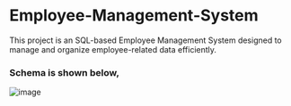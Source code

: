 # Employee-Management-System

This project is an SQL-based Employee Management System designed to manage and organize employee-related data efficiently.

### Schema is shown below,
![image](https://github.com/user-attachments/assets/7bc70f6c-c898-4b15-83ad-c218c101020d)



